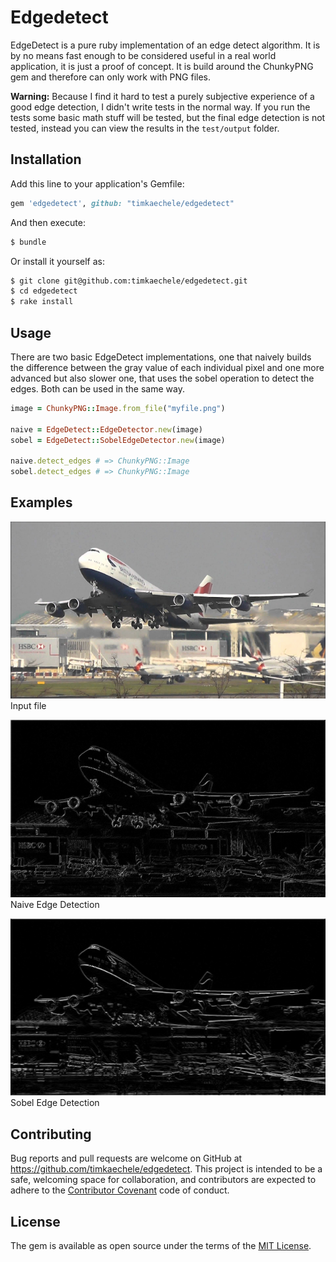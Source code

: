 # Edgedetect

EdgeDetect is a pure ruby implementation of an edge detect algorithm. It is by 
no means fast enough to be considered useful in a real world application, it 
is just a proof of concept. It is build around the ChunkyPNG gem and therefore 
can only work with PNG files. 

**Warning:** Because I find it hard to test a purely subjective experience of 
a good edge detection, I didn't write tests in the normal way. If you run the 
tests some basic math stuff will be tested, but the final edge detection is 
not tested, instead you can view the results in the `test/output` folder.

## Installation

Add this line to your application's Gemfile:

```ruby
gem 'edgedetect', github: "timkaechele/edgedetect"
```

And then execute:

```sh
$ bundle
```

Or install it yourself as:

```sh
$ git clone git@github.com:timkaechele/edgedetect.git
$ cd edgedetect
$ rake install
```

## Usage

There are two basic EdgeDetect implementations, one that naively builds the 
difference between the gray value of each individual pixel and one more 
advanced but also slower one, that uses the sobel operation to detect
the edges. Both can be used in the same way.

```ruby
image = ChunkyPNG::Image.from_file("myfile.png")

naive = EdgeDetect::EdgeDetector.new(image)
sobel = EdgeDetect::SobelEdgeDetector.new(image)

naive.detect_edges # => ChunkyPNG::Image
sobel.detect_edges # => ChunkyPNG::Image
```

## Examples


![Airplane](test/pictures/airplane.png)
Input file

![Airplane with naive edge detection](test/output/airplane_standard.png)
Naive Edge Detection

![Airplane with sobel edge detection](test/output/airplane_sobel.png)
Sobel Edge Detection


## Contributing

Bug reports and pull requests are welcome on GitHub at https://github.com/timkaechele/edgedetect. This project is intended to be a safe, welcoming space for collaboration, and contributors are expected to adhere to the [Contributor Covenant](contributor-covenant.org) code of conduct.


## License

The gem is available as open source under the terms of the [MIT License](http://opensource.org/licenses/MIT).

